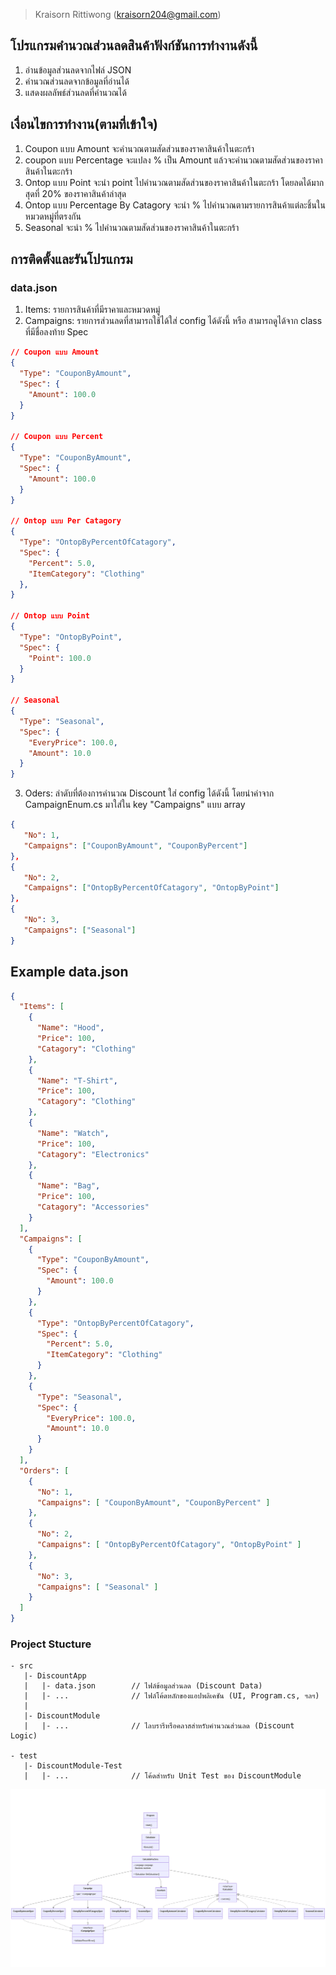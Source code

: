 ﻿> Kraisorn Rittiwong (kraisorn204@gmail.com)

## โปรแกรมคำนวณส่วนลดสินค้าฟังก์ชันการทำงานดังนี้
1. อ่านข้อมูลส่วนลดจากไฟล์ JSON
2. คำนวณส่วนลดจากข้อมูลที่อ่านได้
3. แสดงผลลัพธ์ส่วนลดที่คำนวณได้

## เงื่อนไขการทำงาน(ตามที่เข้าใจ)
1. Coupon แบบ Amount จะคำนวณตามสัดส่วนของราคาสินค้าในตะกร้า
2. coupon แบบ Percentage จะแปลง % เป็น Amount แล้วจะคำนวณตามสัดส่วนของราคาสินค้าในตะกร้า
3. Ontop แบบ Point จะนำ point ไปคำนวณตามสัดส่วนของราคาสินค้าในตะกร้า โดยลดได้มากสุดที่ 20% ของราคาสินค้าล่าสุด
4. Ontop แบบ Percentage By Catagory จะนำ % ไปคำนวณตามรายการสินค้าแต่ละชิ้นในหมวดหมู่ที่ตรงกัน
5. Seasonal จะนำ % ไปคำนวณตามสัดส่วนของราคาสินค้าในตะกร้า


## การติดตั้งและรันโปรแกรม
### data.json
1. Items: รายการสินค้าที่มีราคาและหมวดหมู่
2. Campaigns: รายการส่วนลดที่สามารถใช้ได้ใส่ config ได้ดังนี้
หรือ สามารถดูได้จาก class ที่มีชื่อลงท้าย Spec 

```json
// Coupon แบบ Amount
{
  "Type": "CouponByAmount",
  "Spec": {
    "Amount": 100.0
  }
}

// Coupon แบบ Percent
{
  "Type": "CouponByAmount",
  "Spec": {
    "Amount": 100.0
  }
}

// Ontop แบบ Per Catagory
{
  "Type": "OntopByPercentOfCatagory",
  "Spec": {
    "Percent": 5.0,
    "ItemCategory": "Clothing"
  },
}

// Ontop แบบ Point
{
  "Type": "OntopByPoint",
  "Spec": {
    "Point": 100.0
  }
}

// Seasonal
{
  "Type": "Seasonal",
  "Spec": {
    "EveryPrice": 100.0,
    "Amount": 10.0
  }
}
```

      
3. Oders: ลำดับที่ต้องการคำนวณ Discount ใส่ config ได้ดังนี้
โดยนำค่าจาก CampaignEnum.cs มาใส่ใน key "Campaigns" แบบ array

```json
{
   "No": 1,
   "Campaigns": ["CouponByAmount", "CouponByPercent"]
},
{
   "No": 2,
   "Campaigns": ["OntopByPercentOfCatagory", "OntopByPoint"]
},
{
   "No": 3,
   "Campaigns": ["Seasonal"]
}
```

## Example data.json
```json
{
  "Items": [
    {
      "Name": "Hood",
      "Price": 100,
      "Catagory": "Clothing"
    },
    {
      "Name": "T-Shirt",
      "Price": 100,
      "Catagory": "Clothing"
    },
    {
      "Name": "Watch",
      "Price": 100,
      "Catagory": "Electronics"
    },
    {
      "Name": "Bag",
      "Price": 100,
      "Catagory": "Accessories"
    }
  ],
  "Campaigns": [
    {
      "Type": "CouponByAmount",
      "Spec": {
        "Amount": 100.0
      }
    },
    {
      "Type": "OntopByPercentOfCatagory",
      "Spec": {
        "Percent": 5.0,
        "ItemCategory": "Clothing"
      }
    },
    {
      "Type": "Seasonal",
      "Spec": {
        "EveryPrice": 100.0,
        "Amount": 10.0
      }
    }
  ],
  "Orders": [
    {
      "No": 1,
      "Campaigns": [ "CouponByAmount", "CouponByPercent" ]
    },
    {
      "No": 2,
      "Campaigns": [ "OntopByPercentOfCatagory", "OntopByPoint" ]
    },
    {
      "No": 3,
      "Campaigns": [ "Seasonal" ]
    }
  ]
}
```


### Project Stucture
```
- src
   |- DiscountApp
   |   |- data.json        // ไฟล์ข้อมูลส่วนลด (Discount Data)
   |   |- ...              // ไฟล์โค้ดหลักของแอปพลิเคชัน (UI, Program.cs, ฯลฯ)
   |
   |- DiscountModule
   |   |- ...              // ไลบรารีหรือคลาสสำหรับคำนวณส่วนลด (Discount Logic)

- test
   |- DiscountModule-Test
   |   |- ...              // โค้ดสำหรับ Unit Test ของ DiscountModule
```


![Local image](https://github.com/kudane/discount-project/blob/main/mermaid-diagram-2025-06-30-011337.png)